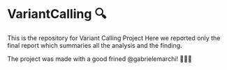 # VariantCalling 🔍
This is the repository for Variant Calling Project 
Here we reported only the final report which summaries all the analysis and the finding. 

The project was made with a good frined @gabrielemarchi! 👨🏻‍🔬
